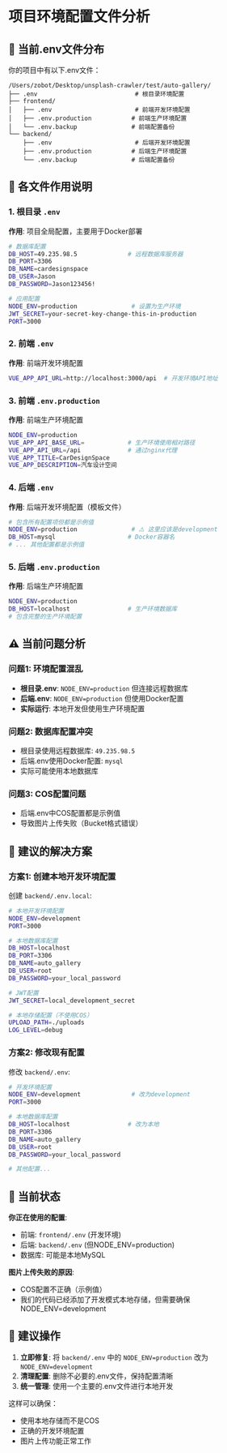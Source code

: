 # 项目环境配置文件分析

## 📁 当前.env文件分布

你的项目中有以下.env文件：

```
/Users/zobot/Desktop/unsplash-crawler/test/auto-gallery/
├── .env                           # 根目录环境配置
├── frontend/
│   ├── .env                       # 前端开发环境配置
│   ├── .env.production           # 前端生产环境配置
│   └── .env.backup               # 前端配置备份
└── backend/
    ├── .env                       # 后端开发环境配置
    ├── .env.production           # 后端生产环境配置
    └── .env.backup               # 后端配置备份
```

## 🎯 各文件作用说明

### 1. 根目录 `.env`
**作用**: 项目全局配置，主要用于Docker部署
```bash
# 数据库配置
DB_HOST=49.235.98.5              # 远程数据库服务器
DB_PORT=3306
DB_NAME=cardesignspace
DB_USER=Jason
DB_PASSWORD=Jason123456!

# 应用配置
NODE_ENV=production               # 设置为生产环境
JWT_SECRET=your-secret-key-change-this-in-production
PORT=3000
```

### 2. 前端 `.env`
**作用**: 前端开发环境配置
```bash
VUE_APP_API_URL=http://localhost:3000/api  # 开发环境API地址
```

### 3. 前端 `.env.production`
**作用**: 前端生产环境配置
```bash
NODE_ENV=production
VUE_APP_API_BASE_URL=            # 生产环境使用相对路径
VUE_APP_API_URL=/api             # 通过nginx代理
VUE_APP_TITLE=CarDesignSpace
VUE_APP_DESCRIPTION=汽车设计空间
```

### 4. 后端 `.env`
**作用**: 后端开发环境配置（模板文件）
```bash
# 包含所有配置项但都是示例值
NODE_ENV=production               # ⚠️ 这里应该是development
DB_HOST=mysql                    # Docker容器名
# ... 其他配置都是示例值
```

### 5. 后端 `.env.production`
**作用**: 后端生产环境配置
```bash
NODE_ENV=production
DB_HOST=localhost                # 生产环境数据库
# 包含完整的生产环境配置
```

## ⚠️ 当前问题分析

### 问题1: 环境配置混乱
- **根目录.env**: `NODE_ENV=production` 但连接远程数据库
- **后端.env**: `NODE_ENV=production` 但使用Docker配置
- **实际运行**: 本地开发但使用生产环境配置

### 问题2: 数据库配置冲突
- 根目录使用远程数据库: `49.235.98.5`
- 后端.env使用Docker配置: `mysql`
- 实际可能使用本地数据库

### 问题3: COS配置问题
- 后端.env中COS配置都是示例值
- 导致图片上传失败（Bucket格式错误）

## 🔧 建议的解决方案

### 方案1: 创建本地开发环境配置

创建 `backend/.env.local`:
```bash
# 本地开发环境配置
NODE_ENV=development
PORT=3000

# 本地数据库配置
DB_HOST=localhost
DB_PORT=3306
DB_NAME=auto_gallery
DB_USER=root
DB_PASSWORD=your_local_password

# JWT配置
JWT_SECRET=local_development_secret

# 本地存储配置（不使用COS）
UPLOAD_PATH=./uploads
LOG_LEVEL=debug
```

### 方案2: 修改现有配置

修改 `backend/.env`:
```bash
# 开发环境配置
NODE_ENV=development              # 改为development
PORT=3000

# 本地数据库配置
DB_HOST=localhost                # 改为本地
DB_PORT=3306
DB_NAME=auto_gallery
DB_USER=root
DB_PASSWORD=your_local_password

# 其他配置...
```

## 🚀 当前状态

**你正在使用的配置**:
- 前端: `frontend/.env` (开发环境)
- 后端: `backend/.env` (但NODE_ENV=production)
- 数据库: 可能是本地MySQL

**图片上传失败的原因**:
- COS配置不正确（示例值）
- 我们的代码已经添加了开发模式本地存储，但需要确保NODE_ENV=development

## 📝 建议操作

1. **立即修复**: 将 `backend/.env` 中的 `NODE_ENV=production` 改为 `NODE_ENV=development`
2. **清理配置**: 删除不必要的.env文件，保持配置清晰
3. **统一管理**: 使用一个主要的.env文件进行本地开发

这样可以确保：
- 使用本地存储而不是COS
- 正确的开发环境配置
- 图片上传功能正常工作
